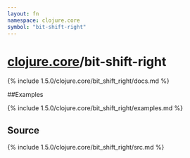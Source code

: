 ```yaml
---
layout: fn
namespace: clojure.core
symbol: "bit-shift-right"
---
```


# [clojure.core](../)/bit-shift-right

{% include 1.5.0/clojure.core/bit_shift_right/docs.md %}

##Examples

{% include 1.5.0/clojure.core/bit_shift_right/examples.md %}
## Source
{% include 1.5.0/clojure.core/bit_shift_right/src.md %}

